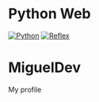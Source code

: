 # Python Web

[![Python](https://img.shields.io/badge/Python-3.11+-yellow?style=for-the-badge&logo=python&logoColor=white&labelColor=101010)](https://python.org)
[![Reflex](https://img.shields.io/badge/Reflex-0.5.7+-5646ED?style=for-the-badge&logo=reflex&logoColor=white&labelColor=101010)](https://reflex.dev)

# MiguelDev
My profile

